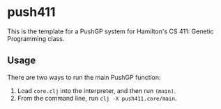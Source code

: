 # push411

This is the template for a PushGP system for Hamilton's CS 411: Genetic Programming class.

## Usage

There are two ways to run the main PushGP function:

1. Load `core.clj` into the interpreter, and then run `(main)`.
2. From the command line, run `clj -X push411.core/main`.

